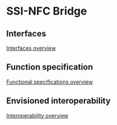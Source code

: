 # SSI-NFC Bridge

## Interfaces

[Interfaces overview](./interfaces/overview.md)

## Function specification

[Functional specifications overview](./functional-specification/overview.md)

## Envisioned interoperability

[Interoperability overview](./envisioned_interoperability_with_others.md)
